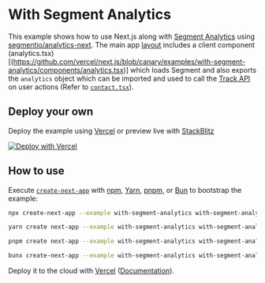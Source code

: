 # With Segment Analytics

This example shows how to use Next.js along with [Segment Analytics](https://segment.com) using [segmentio/analytics-next](https://github.com/segmentio/analytics-next). The main app [layout](https://github.com/vercel/next.js/blob/canary/examples/with-segment-analytics/app/layout.tsx) includes a client component (analytics.tsx)[(https://github.com/vercel/next.js/blob/canary/examples/with-segment-analytics/components/analytics.tsx)] which loads Segment and also exports the `analytics` object which can be imported and used to call the [Track API](https://segment.com/docs/connections/spec/track/) on user actions (Refer to [`contact.tsx`](https://github.com/vercel/next.js/blob/canary/examples/with-segment-analytics/app/contact/page.tsx)).

## Deploy your own

Deploy the example using [Vercel](https://vercel.com?utm_source=github&utm_medium=readme&utm_campaign=next-example) or preview live with [StackBlitz](https://stackblitz.com/github/vercel/next.js/tree/canary/examples/with-segment-analytics)

[![Deploy with Vercel](https://vercel.com/button)](https://vercel.com/new/clone?repository-url=https://github.com/vercel/next.js/tree/canary/examples/with-segment-analytics&project-name=with-segment-analytics&repository-name=with-segment-analytics)

## How to use

Execute [`create-next-app`](https://github.com/vercel/next.js/tree/canary/packages/create-next-app) with [npm](https://docs.npmjs.com/cli/init), [Yarn](https://yarnpkg.com/lang/en/docs/cli/create/), [pnpm](https://pnpm.io), or [Bun](https://bun.sh/docs/cli/bunx) to bootstrap the example:

```bash
npx create-next-app --example with-segment-analytics with-segment-analytics-app
```

```bash
yarn create next-app --example with-segment-analytics with-segment-analytics-app
```

```bash
pnpm create next-app --example with-segment-analytics with-segment-analytics-app
```

```bash
bunx create-next-app --example with-segment-analytics with-segment-analytics-app
```

Deploy it to the cloud with [Vercel](https://vercel.com/new?utm_source=github&utm_medium=readme&utm_campaign=next-example) ([Documentation](https://nextjs.org/docs/deployment)).
